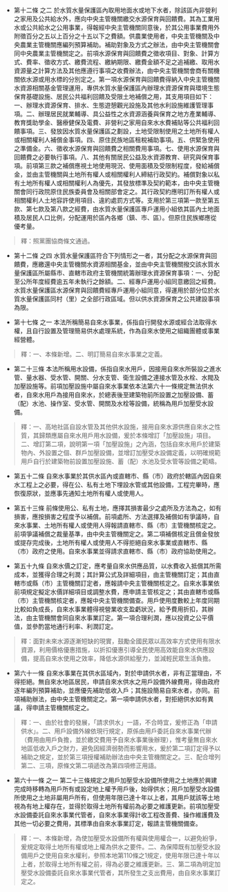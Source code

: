 * 第十二條 之二 於水質水量保護區內取用地面水或地下水者，除該區內非營利之家用及公共給水外，應向中央主管機關繳交水源保育與回饋費。其為工業用水或公共給水之公用事業，得報經中央主管機關同意後，於其公用事業費用外附徵百分之五以上百分之十五以下之費額。供農業使用者，中央主管機關及中央農業主管機關應編列預算補助。補助對象及方式之辦法，由中央主管機關會同中央農業主管機關定之。前項水源保育與回饋費之徵收項目、對象、計算方式、費率、徵收方式、繳費流程、繳納期限、繳費金額不足之追補繳、取用水資源量之計算方法及其他應遵行事項之收費辦法，由中央主管機關會商有關機關依水源或用水標的分別定之。第一項水源保育與回饋費得納入中央主管機關水資源相關基金管理運用，專供水質水量保護區內辦理水資源保育與環境生態保育基礎設施、居民公共福利回饋及受限土地補償之用，其支用項目如下：一、辦理水資源保育、排水、生態遊憩觀光設施及其他水利設施維護管理事項。二、辦理居民就業輔導、具公益性之水資源涵養與保育之地方產業輔導、教育獎助學金、醫療健保及電費、非營利之家用自來水水費補貼等公共福利回饋事項。三、發放因水質水量保護區之劃設，土地受限制使用之土地所有權人或相關權利人補償金事項。四、原住民族地區租稅補助事項。五、供緊急使用之準備金。六、徵收水源保育與回饋費之相關費用事項。七、使用水源保育與回饋費之必要執行事項。八、其他有關居民公益及水資源教育、研究與保育事項。前項第三款之補償應視土地使用現況、使用面積及受限制程度，發給補償金，並由主管機關與土地所有權人或相關權利人締結行政契約。補償對象以私有土地所有權人或相關權利人為優先，其發放標準及契約範本，由中央主管機關會同行政院原住民族委員會及相關部會定之。其行政契約應明訂所有權人或相關權利人土地容許使用項目、違約處罰方式等。支用於第三項第一款至第五款、第七款及第八款之經費，由水質水量保護區專戶運用小組依其區內土地面積及居民人口比例，分配運用於區內各鄉（鎮、市、區）。但原住民族鄉應從優考量。

> 釋：照黨團協商條文通過。

* 第十二條 之四 水質水量保護區符合下列情形之一者，其分配之水源保育與回饋費，應繳還中央主管機關水資源相關基金，並由中央主管機關撥交該水質水量保護區所屬縣市、直轄市政府主管機關統籌辦理水資源保育事項：一、分配至公所年度經費逾五年未執行之餘額。二、經專戶運用小組同意繳回之經費。水質水量保護區水源保育與回饋費經專戶運用小組同意，得運用於部分位於水質水量保護區同村（里）之全部行政區域。但以供水資源保育之公共建設事項為限。

* 第十七條 之一 本法所稱簡易自來水事業，係指自行開發水源或經合法取得水權，且自行設置及管理簡易供水處理系統，作為自來水使用之組織團體或事業經營體。

> 釋：一、本條新增。二、明訂簡易自來水事業之定義。

* 第二十三條 本法所稱用水設備，係指自來水用戶，因接用自來水所裝設之進水管、量水器、受水管、開關、分水支管、衛生設備之連接水管及水栓、水閥及加壓設施等。前項加壓設施中屬自來水事業依本法第六十一條規定無法供水者，自來水用戶為接用自來水，於總表後至建築物前所設置之加壓設備、蓄（配）水池、操作室、受水管、開關及水栓等設備，統稱為用戶加壓受水設備。

> 釋：一、高地社區自設水管及其他供水設施，接用自來水源供應自來水之性質，其歸類應屬自來水用戶用水設備，爰於本條增訂「加壓設施」項目。二、增訂第二項，說明第一項「加壓設施」之內涵，包括自來水用戶於建築物內、外設置之個、群戶加壓設備，並增訂加壓受水設備定義，以明確規範用戶自行於建築物前設置加壓設施、蓄（配）水池及受水管等設備之範疇。

* 第五十二條 自來水事業於其供水區內或直轄市、縣（市）政府於轄區內因自來水工程上之必要，得在公、私有土地下埋設水管或其他設備，工程完畢時，應恢復原狀，並應事先通知土地所有權人或使用人。

* 第五十三條 前條使用公、私有土地，應擇其損害最少之處所及方法為之，如有損害，應按損害之程度予以補償。前項處所、方法選擇及補償如有爭議時，自來水事業、土地所有權人或使用人得報請直轄市、縣（市）主管機關核定之。前項爭議補償之裁量基準，由中央主管機關定之。第二項補償核定且償金發放或提存完成後，土地所有權人或使用人不得拒絕自來水事業或直轄市、縣（市）政府之使用。自來水事業並得請求直轄市、縣（市）政府協助使用之。

* 第五十九條 自來水價之訂定，應考量自來水供應品質，以水費收入抵償其所需成本，並獲得合理之利潤；其計算公式及詳細項目，由主管機關訂定；其由直轄市或縣（市）主管機關訂定者，應報請中央主管機關核定之。自來水事業依前項規定擬定水價詳細項目或調整水費，應申請主管核定之；其由直轄市或縣（市）主管機關核定者，應報中央主管機關備查。用戶使用度數較上年度同期比較如負成長，自來水事業體得視營業收支盈虧狀況，給予費用折扣，其辦法，由主管機關會同自來水事業訂定。第一項合理利潤，應以投資之公平價值，並參酌當地通行利率、利潤訂定。

> 釋：面對未來水源逐漸短缺的現實，鼓勵全國民眾以高效率方式使用有限水資源，利用價格優惠措施，以折扣優惠引導全民使用高效能自來水供應設備，提高自來水使用之效率，降低水源供給壓力，並減輕民眾生活負擔。

* 第六十一條 自來水事業在其供水區域內，對於申請供水者，非有正當理由，不得拒絕。無自來水地區居民，申請自來水供水之用戶設備外線費用，得由政府逐年編列預算補助，並應優先補助低收入戶；其施設簡易自來水者，亦同。前項補助辦法，由中央主管機關定之。第一項申請供水者，對拒絕供水如有異議，得申請主管機關核定之。

> 釋：一、由於社會的發展，「請求供水」一語，不合時宜，爰修正為「申請供水」。二、用戶設備外線依現行規定，原係由用戶委託自來水事業代辦（費用由用戶負擔，並於繳交費用予自來水事業後辦理），惟考量無自來水地區低收入戶之財力，避免因經濟弱勢而影響用水，爰於第二項訂定得予以補助之規定，並於第三項授權補助辦法由中央主管機關定之。三、配合增列第二、三項，原條文第二項遞改為第四項修正用語。

* 第六十一條 之一 第二十三條規定之用戶加壓受水設備所使用之土地應於興建完成時移轉為用戶所有或設定地上權予用戶後，始得供水；用戶加壓受水設備所使用之土地非屬用戶所有，但使用年限已達十年以上者，其用戶就該等土地視為有地上權存在，並得於取得土地所有權前為必要之維護更新。前項加壓受水設備委託自來水事業代管者，自來水事業得計收工程改善費、操作維護費及其他一切必要之費用，其標準由自來水事業訂定，報請主管機關備查。

> 釋：一、本條新增，為使加壓受水設備所有權與使用權合一，以避免紛爭，爰規定取得土地所有權或地上權為供水之要件。二、為保障既有加壓受水設備用戶之使用自來水權利，參照本地第110條之1規定，使用年限已達十年以上者，於取得土地所有權之前，得為必要之維護更新。三、第二項為明定加壓受水設備委託自來水事業代管者，其所發生之支出費用，由自來水事業訂定之。

